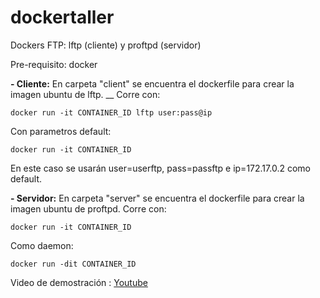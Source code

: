 # dockertaller
Dockers FTP: lftp (cliente) y proftpd (servidor)
  
Pre-requisito: docker
  
  
**- Cliente:**
En carpeta "client" se encuentra el dockerfile para crear la imagen ubuntu de lftp.
__
Corre con:
```
docker run -it CONTAINER_ID lftp user:pass@ip
```
Con parametros default:
```
docker run -it CONTAINER_ID
```
En este caso se usarán user=userftp, pass=passftp e ip=172.17.0.2 como default.
  
  
**- Servidor:**
En carpeta "server" se encuentra el dockerfile para crear la imagen ubuntu de proftpd.
Corre con:
```
docker run -it CONTAINER_ID
```
Como daemon:
```
docker run -dit CONTAINER_ID
```
  
  
Video de demostración : [Youtube](link)
